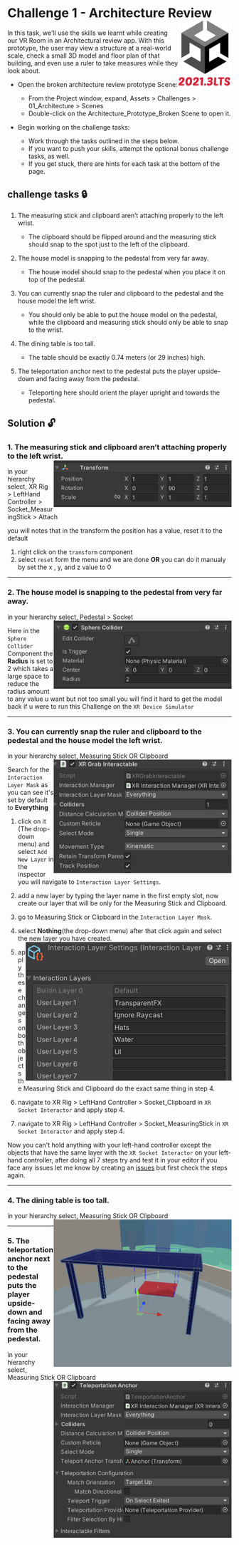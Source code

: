 # Challenge 1 - Architecture Review                                                        <a href="https://unity.com/releases/2021-lts"> <img align="right" width="120" src="https://github.com/moha-b/VR/blob/Challenge-1-Architecture-Review/Assets/Challenges/01_Architecture/Readme%20Images/Unity.png" /> </a>   

In this task, we'll use the skills we learnt while creating our VR Room in an Architectural review app. With this prototype, the user may view a structure at a real-world scale, check a small 3D model and floor plan of that building, and even use a ruler to take measures while they look about.
- Open the broken architecture review prototype Scene:
    - From the Project window, expand, Assets > Challenges > 01_Architecture > Scenes
    - Double-click on the Architecture_Prototype_Broken Scene to open it.

- Begin working on the challenge tasks:
   - Work through the tasks outlined in the steps below.
   - If you want to push your skills, attempt the optional bonus challenge tasks, as well.
   - If you get stuck, there are hints for each task at the bottom of the page.

## challenge tasks 🔒
1.  The measuring stick and clipboard aren’t attaching properly to the left wrist.
      - The clipboard should be flipped around and the measuring stick should snap to the spot just to the left of the clipboard.

2.  The house model is snapping to the pedestal from very far away.
      - The house model should snap to the pedestal when you place it on top of the pedestal.

3.  You can currently snap the ruler and clipboard to the pedestal and the house model the left wrist.
      - You should only be able to put the house model on the pedestal, while the clipboard and measuring stick should only be able to snap to the wrist.

4.  The dining table is too tall. 
      - The table should be exactly 0.74 meters (or 29 inches) high.

5.  The teleportation anchor next to the pedestal puts the player upside-down and facing away from the pedestal.
      - Teleporting here should orient the player upright and towards the pedestal.


## Solution 🔓
### 1. The measuring stick and clipboard aren’t attaching properly to the left wrist. <img align="right" width="400" src="https://github.com/moha-b/VR/blob/Challenge-1-Architecture-Review/Assets/Challenges/01_Architecture/Readme%20Images/Socket_Measuring_Stick_Transform.png"/>
in your hierarchy select, XR Rig > LeftHand Controller > Socket_MeasuringStick > Attach 

you will notes that in the transform the position has a value, reset it to the default
1. right click on the `transform` component
2. select `reset` form the menu and we are done
**OR** 
you can do it manualy by set the x , y, and z value to 0
---

### 2. The house model is snapping to the pedestal from very far away.
in your hierarchy select,  Pedestal > Socket <img align="right" width="400" src="https://github.com/moha-b/VR/blob/Challenge-1-Architecture-Review/Assets/Challenges/01_Architecture/Readme%20Images/Pedestal_Socket_Sphere_Collider.png"/>

Here in the `Sphere Collider` Component the **Radius** is set to 2 which takes a large space to reduce the radius amount to any value u want but not too small you will find it hard to get the model back if u were to run this Challenge on the `XR Device Simulator`

---

### 3. You can currently snap the ruler and clipboard to the pedestal and the house model the left wrist.
in your hierarchy select,  Measuring Stick OR Clipboard  <img align="right" width="400" src="https://github.com/moha-b/VR/blob/Challenge-1-Architecture-Review/Assets/Challenges/01_Architecture/Readme%20Images/Clipboard_XR_Grab_Interactable.png"/>


Search for the `Interaction Layer Mask` as you can see it's set by default to **Everything** 

1. click on it (The drop-down menu) and select `Add New Layer` in the inspector you will navigate to `Interaction Layer Settings`.

2. add a new layer by typing the layer name in the first empty slot, now create our layer that will be only for the Measuring Stick and Clipboard.

3. go to Measuring Stick or Clipboard in the `Interaction Layer Mask`.

4. select **Nothing**(the drop-down menu) after that click again and select the new layer you have created. <img align="right" src=
"https://github.com/moha-b/VR/blob/Challenge-1-Architecture-Review/Assets/Challenges/01_Architecture/Readme%20Images/InteractionLayerSettings.png"/>

5. apply these changes on both objects the Measuring Stick and Clipboard do the exact same thing in step 4.

6. navigate to XR Rig > LeftHand Controller > Socket_Clipboard in `XR Socket Interactor` and apply step 4.

7. navigate to XR Rig > LeftHand Controller > Socket_MeasuringStick in `XR Socket Interactor` and apply step 4.

Now you can't hold anything with your left-hand controller except the objects that have the same layer with the `XR Socket Interactor` on your left-hand controller, after doing all 7 steps try and test it in your editor if you face any issues let me know by creating an [issues](https://github.com/moha-b/VR/issues) but first check the steps again.

---

### 4. The dining table is too tall. 
in your hierarchy select,  Measuring Stick OR Clipboard  <img align="right" width="400" src="https://github.com/moha-b/VR/blob/Challenge-1-Architecture-Review/Assets/Challenges/01_Architecture/Readme%20Images/Table.png"/>

---

### 5. The teleportation anchor next to the pedestal puts the player upside-down and facing away from the pedestal.
in your hierarchy select,  Measuring Stick OR Clipboard  <img align="right" width="400" src="https://github.com/moha-b/VR/blob/Challenge-1-Architecture-Review/Assets/Challenges/01_Architecture/Readme%20Images/TeleportationAnchor.png"/>
